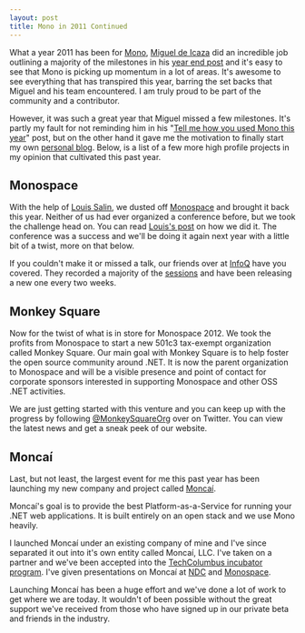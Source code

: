 ```yaml
---
layout: post
title: Mono in 2011 Continued
---
```


What a year 2011 has been for [Mono][mono], [Miguel de Icaza][miguel] did an incredible job outlining a majority of the milestones in his [year end post][miguel-mono-in-2011] and it's easy to see that Mono is picking up momentum in a lot of areas.  It's awesome to see everything that has transpired this year, barring the set backs that Miguel and his team encountered.  I am truly proud to be part of the community and a contributor.

However, it was such a great year that Miguel missed a few milestones.  It's partly my fault for not reminding him in his "[Tell me how you used Mono this year][miguel-tell-me]" post, but on the other hand it gave me the motivation to finally start my own [personal blog][personal].  Below, is a list of a few more high profile projects in my opinion that cultivated this past year.

## Monospace

With the help of [Louis Salin][louis], we dusted off [Monospace][monospace] and brought it back this year.  Neither of us had ever organized a conference before, but we took the challenge head on.  You can read [Louis's post][louis-monospace] on how we did it.  The conference was a success and we'll be doing it again next year with a little bit of a twist, more on that below.

If you couldn't make it or missed a talk, our friends over at [InfoQ][infoq] have you covered.  They recorded a majority of the [sessions][monospace-sessions] and have been releasing a new one every two weeks.

## Monkey Square

Now for the twist of what is in store for Monospace 2012.  We took the profits from Monospace to start a new 501c3 tax-exempt organization called Monkey Square.  Our main goal with Monkey Square is to help foster the open source community around .NET.  It is now the parent organization to Monospace and will be a visible presence and point of contact for corporate sponsors interested in supporting Monospace and other OSS .NET activities.

We are just getting started with this venture and you can keep up with the progress by following [@MonkeySquareOrg][monkeysquareorg] over on Twitter.  You can view the latest news and get a sneak peek of our website.

## Moncaí

Last, but not least, the largest event for me this past year has been launching my new company and project called [Moncaí][moncai].

Moncaí's goal is to provide the best Platform-as-a-Service for running your .NET web applications.  It is built entirely on an open stack and we use Mono heavily.

I launched Moncaí under an existing company of mine and I've since separated it out into it's own entity called Moncaí, LLC.  I've taken on a partner and we've been accepted into the [TechColumbus incubator program][techcolumbus].  I've given presentations on Moncaí at [NDC][ndc] and [Monospace][monospace].  

Launching Moncaí has been a huge effort and we've done a lot of work to get where we are today.  It wouldn't of been possible without the great support we've received from those who have signed up in our private beta and friends in the industry.

[mono]: http://mono-project.com/
[miguel]: http://tirania.org/
[miguel-mono-in-2011]: http://tirania.org/blog/archive/2011/Dec-21.html
[miguel-tell-me]: http://tirania.org/blog/archive/2011/Dec-15.html
[personal]: http://ragan.io/log/getting-personal/
[louis]: http://lostechies.com/louissalin/
[louis-monospace]: http://lostechies.com/louissalin/2011/08/04/monospace-diary-of-an-organizer/
[monospace]: http://monospace.us/
[monospace-sessions]: http://infoq.com/monospace/
[infoq]: http://infoq.com/
[monkeysquareorg]: http://twitter.com/monkeysquareorg/
[moncai]: http://moncai.com/
[techcolumbus]: http://techcolumbus.org/
[ndc]: http://ndc2011.no/